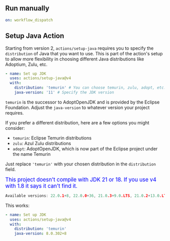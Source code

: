 <!-- set up a GitHub Actions workflow to automatically build a JAR file and attach it to a GitHub release when you create one -->

## Run manually

```yaml
on: workflow_dispatch
```

## Setup Java Action

Starting from version 2, `actions/setup-java` requires you to specify the `distribution` of Java that you want to use. This is part of the action's setup to allow more flexibility in choosing different Java distributions like Adoptium, Zulu, etc.

```yaml
- name: Set up JDK
  uses: actions/setup-java@v4
  with:
    distribution: 'temurin' # You can choose temurin, zulu, adopt, etc.
    java-version: '11' # Specify the JDK version
```

`temurin` is the successor to AdoptOpenJDK and is provided by the Eclipse Foundation. Adjust the `java-version` to whatever version your project requires.

If you prefer a different distribution, here are a few options you might consider:
- `temurin`: Eclipse Temurin distributions
- `zulu`: Azul Zulu distributions
- `adopt`: AdoptOpenJDK, which is now part of the Eclipse project under the name Temurin

Just replace `'temurin'` with your chosen distribution in the `distribution` field.

<span style="color:blue;font-size:larger;">This project doesn't compile with JDK 21 or 18.  If you use v4 with 1.8 it says it can't find it.</span>

```c
Available versions: 22.0.1+8, 22.0.0+36, 21.0.3+9.0.LTS, 21.0.2+13.0.LTS, 21.0.1+12.0.LTS, 21.0.0+35.0.LTS, 20.0.2+9, 20.0.1+9, 20.0.0+36, 19.0.2+7, 19.0.1+10, 19.0.0+36, 18.0.2+101, 18.0.2+9, 18.0.1+10, 18.0.0+36, 17.0.11+9, 17.0.10+7, 17.0.9+9, 17.0.8+101, 17.0.8+7, 17.0.7+7, 17.0.6+10, 17.0.5+8, 17.0.4+101, 17.0.4+8, 17.0.3+7, 17.0.2+8, 17.0.1+12, 17.0.0+35, etc.
```

This works:

```yaml
- name: Set up JDK
  uses: actions/setup-java@v4
  with:
    distribution: 'temurin'
    java-version: 8.0.302+8
```

<br>
